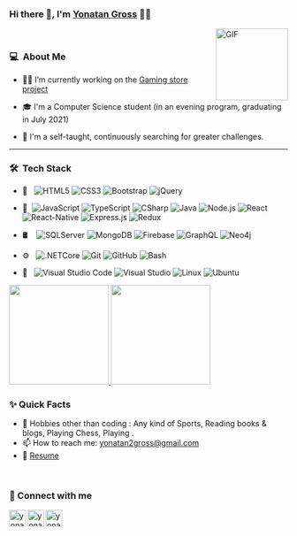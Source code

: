 ### Hi there 👋, I'm [Yonatan Gross](https://github.com/yonatangross) 👨‍💻

<img align="right" alt="GIF" height="130px" src="https://media.giphy.com/media/du3J3cXyzhj75IOgvA/giphy.gif">
<br />


<h3> 💻 &nbsp;About Me </h3>

- 🐱‍🏍 I’m currently working on the [Gaming store project](https://github.com/yonatangross/GamingStore)
  
- 🎓 I'm a Computer Science student (in an evening program, graduating in July 2021)
  
- 💪 I'm a self-taught, continuously searching for greater challenges.
  
<hr />
<h3> 🛠 &nbsp;Tech Stack</h3>

- 🎨 &nbsp;
  ![HTML5](https://img.shields.io/badge/-HTML5-333333?style=flat-square&logo=html5)
  ![CSS3](https://img.shields.io/badge/-CSS3-333333?style=flat-square&logo=css3)
  ![Bootstrap](https://img.shields.io/badge/-Bootstrap-333333?style=flat&logo=bootstrap&logoColor=563D7C)
  ![jQuery](https://img.shields.io/badge/-jQuery-333333?style=flat&logo=jquery&logoColor=1a73e8)
- 🧰
  &nbsp;![JavaScript](https://img.shields.io/badge/-JavaScript-333333?style=flat&logo=javascript)
  ![TypeScript](https://img.shields.io/badge/-TypeScript-333333?style=flat&logo=TypeScript&logoColor=1a73e8)
  ![CSharp](https://img.shields.io/badge/-C%23-333333?style=flat&logo=c-sharp&logoColor=6d4a80)
  ![Java](https://img.shields.io/badge/-Java-333333?style=flat&logo=Java)
  ![Node.js](https://img.shields.io/badge/-Node.js-333333?style=flat&logo=node.js)
  ![React](https://img.shields.io/badge/-React-333333?style=flat&logo=react)
  ![React-Native](https://img.shields.io/badge/-React_Native-333333?style=flat&logo=react)
  ![Express.js](https://img.shields.io/badge/-Express-333333?style=flat&logo=express.js)
  ![Redux](https://img.shields.io/badge/-Redux-333333?style=flat&logo=Redux&logoColor=764abc)

- 🛢  &nbsp;
  &nbsp;![SQLServer](https://img.shields.io/badge/-Sql_Server-333333?style=flat&logo=microsoft-sql-server)
  ![MongoDB](https://img.shields.io/badge/-MongoDB-333333?style=flat&logo=mongodb)
  ![Firebase](https://img.shields.io/badge/-Firebase-333333?style=flat&logo=Firebase)
  ![GraphQL](https://img.shields.io/badge/-GraphQL-333333?style=flat&logo=GraphQL)
  ![Neo4j](https://img.shields.io/badge/-Neo4k-333333?style=flat&logo=neo4j)

- ⚙️ &nbsp;
  ![.NETCore](https://img.shields.io/badge/-.NET_Core-333333?style=flat)
  ![Git](https://img.shields.io/badge/-Git-333333?style=flat&logo=git)
  ![GitHub](https://img.shields.io/badge/-GitHub-333333?style=flat&logo=github)
  ![Bash](https://img.shields.io/badge/-Bash-333333?style=flat&logo=Bash)
- 🔧 &nbsp;
  ![Visual Studio Code](https://img.shields.io/badge/-Visual_Studio_Code-333333?style=flat&logo=visual-studio-code&logoColor=007ACC)
  ![Visual Studio](https://img.shields.io/badge/-Visual_Studio-333333?style=flat&logo=visual-studio&logoColor=5d2b90)
  ![Linux](https://img.shields.io/badge/-Linux-333333?style=flat-square&logo=linux)
  ![Ubuntu](https://img.shields.io/badge/-Ubuntu-333333?style=flat-square&logo=ubuntu)




<p>
<a href="https://github.com/yonatangross">
  <img height="180em" src="https://github-readme-stats.vercel.app/api?username=yonatangross&show_icons=true&theme=algolia" />
  <img height="180em" src="https://github-readme-stats-eight-theta.vercel.app/api/top-langs/?username=yonatangross&theme=algolia&layout=compact&hide=C%2B%2B" />
</a>
</p>

### ✨ Quick Facts

- 🎿 Hobbies other than coding : Any kind of Sports, Reading books & blogs, Playing Chess, Playing .
- 📫 How to reach me: yonatan2gross@gmail.com
- 📝 [Resume](https://drive.google.com/file/d/1ukZnF9gpNlv3ZocAPMoXD50hxSsGH56W/view?usp=sharing)
<br />

### 📝 Connect with me 

[<img align="left" alt="yonatangross | LinkedIn" height="30px" src="https://www.flaticon.com/svg/static/icons/svg/1383/1383262.svg"/>][linkedin] 
[<img align="left" alt="yonatan2gross | Gmail" height="30px" src="https://www.flaticon.com/svg/static/icons/svg/281/281786.svg"/>][gmail]
[<img align="left" alt="yonatangross | Facebook" height="30px" src="https://www.flaticon.com/svg/static/icons/svg/1383/1383259.svg"/>][facebook]

[linkedin]: https://www.linkedin.com/in/yonatangross/
[facebook]: https://www.facebook.com/yonyoniz/
[gmail]: mailto:yonatan2gross@gmail.com
